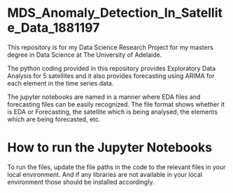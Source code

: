 # MDS_Anomaly_Detection_In_Satellite_Data_1881197

This repository is for my Data Science Research Project for my masters degree in Data Science at The University of Adelaide.

The python coding provided in this repository provides Exploratory Data Analysis for 5 satellites and it also provides forecasting using ARIMA for each element in the time series data.

The jupyter notebooks are named in a manner where EDA files and forecasting files can be easily recognized. The file format shows whether it is EDA or Forecasting, the satellite which is being analysed, the elements which are being forecasted, etc.

# How to run the Jupyter Notebooks
To run the files, update the file paths in the code to the relevant files in your local environment. And if any libraries are not available in your local environment those should be installed accordingly.
